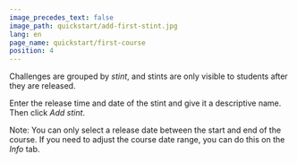 ```yaml
---
image_precedes_text: false
image_path: quickstart/add-first-stint.jpg
lang: en
page_name: quickstart/first-course
position: 4
---
```


Challenges are grouped by *stint*, and stints are only visible to students after they are released.

Enter the release time and date of the stint and give it a descriptive name. Then click *Add stint*.

Note: You can only select a release date between the start and end of the course. If you need to adjust the course date range, you can do this on the *Info* tab.
